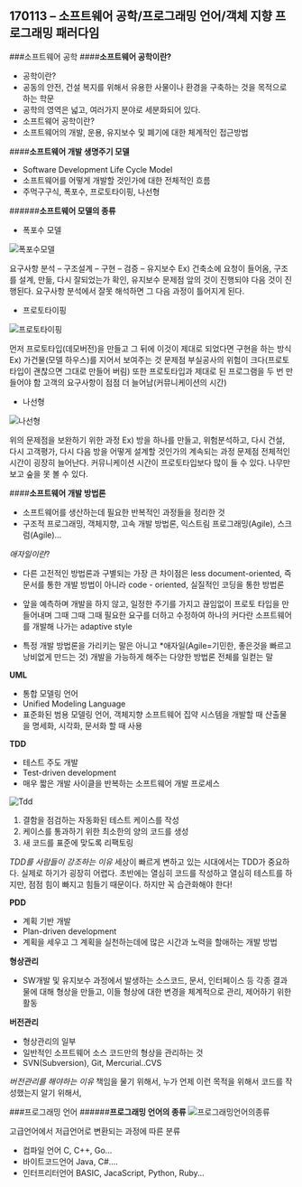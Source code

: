 ## 170113 – 소프트웨어 공학/프로그래밍 언어/객체 지향 프로그래밍 패러다임

###소프트웨어 공학
####**소프트웨어 공학이란?**
* 공학이란?
 * 공동의 안전, 건설 복지를 위해서 유용한 사물이나 환경을 구축하는 것을 목적으로 하는 학문
 * 공학의 영역은 넓고, 여러가지 분야로 세분화되어 있다.
* 소프트웨어 공학이란?
 * 소프트웨어의 개발, 운용, 유지보수 및 폐기에 대한 체계적인 접근방법

####**소프트웨어 개발 생명주기 모델**
* Software Development Life Cycle Model
* 소프트웨어를 어떻게 개발할 것인가에 대한 전체적인 흐름
* 주먹구구식, 폭포수, 프로토타이핑, 나선형

######**소프트웨어 모델의 종류**
* 폭포수 모델

![폭포수모델](http://cfile2.uf.tistory.com/image/156F801D4C7272D512730A)

요구사항 분석 – 구조설계 – 구현 – 검증 – 유지보수
Ex) 건축소에 요청이 들어옴, 구조를 설계, 만듦, 다시 잘되었는가 확인, 유지보수
문제점
앞의 것이 진행되야 다음 것이 진행된다. 
요구사항 분석에서 잘못 해석하면 그 다음 과정이 틀어지게 된다. 

* 프로토타이핑

![프로토타이핑](http://pds16.egloos.com/pds/201001/11/07/d0057007_4b4b1a73d7d77.jpg)

먼저 프로토타입(데모버전)을 만들고 그 뒤에 이것이 제대로 되었다면 구현을 하는 방식
Ex) 가건물(모델 하우스)를 지어서 보여주는 것
문제점
부실공사의 위험이 크다(프로토타입이 괜찮으면 그대로 만들어 버림)
또한 프로토타입과 제대로 된 프로그램을 두 번 만들어야 함
고객의 요구사항이 점점 더 늘어남(커뮤니케이션의 시간)

* 나선형

![나선형](http://cfile8.uf.tistory.com/image/2539E340540FD67205DA03)

위의 문제점을 보완하기 위한 과정
Ex) 방을 하나를 만들고, 위험분석하고, 다시 건설, 다시 고객평가, 다시 다음 방을 어떻게 설계할 것인가의 계속되는 과정
문제점
전체적인 시간이 굉장히 늘어난다.
커뮤니케이션 시간이 프로토타입보다 많이 들 수 있다.
나무만 보고 숲을 못 볼 수 있다.

####**소프트웨어 개발 방법론**
* 소프트웨어를 생산하는데 필요한 반복적인 과정들을 정리한 것
* 구조적 프로그래밍, 객체지향, 고속 개발 방법론, 익스트림 프로그래밍(Agile), 스크럼(Agile)…

*애자일이란*?
 

 - 다른 고전적인 방법론과 구별되는 가장 큰 차이점은 less document-oriented, 즉 문서를 통한 개발 방법이 아니라 code - oriented, 실질적인 코딩을 통한 방법론

 * 앞을 예측하며 개발을 하지 않고, 일정한 주기를 가지고 끊임없이 프로토 타입을 만들어내며 그때 그때 그때 필요한 요구를 더하고 수정하여 하나의 커다란 소프트웨어를 개발해 나가는 adaptive style

 * 특정 개발 방법론을 가리키는 말은 아니고 *애자일(Agile=기민한, 좋은것을 빠르고 낭비없게 만드는 것) 개발을 가능하게 해주는 다양한 방법론 전체를 일컫는 말

**UML**
* 통합 모델링 언어
* Unified Modeling Language
* 표준화된 범용 모델링 언어, 객체지향 소프트웨어 집약 시스템을 개발할 때 산출물을 명세화, 시각화, 문서화 할 때 사용

**TDD**
* 테스트 주도 개발
* Test-driven development
* 매우 짧은 개발 사이클을 반복하는 소프트웨어 개발 프로세스

![Tdd](http://seokjun.kr/content/images/2016/08/tdd-work-flow.gif)
1. 결함을 점검하는 자동화된 테스트 케이스를 작성
2.  케이스를 통과하기 위한 최소한의 양의 코드를 생성
3.  새 코드를 표준에 맞도록 리팩토링

*TDD를 사람들이 강조하는 이유*
 세상이 빠르게 변하고 있는 시대에서는 TDD가 중요하다.
실제로 하기가 굉장히 어렵다. 초반에는 열심히 코드를 작성하고 열심히 테스트를 하지만, 점점 힘이 빠지고 힘들기 때문이다. 하지만 꼭 습관화해야 한다!


**PDD**

* 계획 기반 개발
* Plan-driven development
* 계획을 세우고 그 계획을 실천하는데에 많은 시간과 노력을 할애하는 개발 방법

**형상관리**
* SW개발 및 유지보수 과정에서 발생하는 소스코드, 문서, 인터페이스 등 각종 결과물에 대해 형상을 만들고, 이들 형상에 대한 변경을 체계적으로 관리, 제어하기 위한 활동

**버전관리**
* 형상관리의 일부
* 일반적인 소프트웨어 소스 코드만의 형상을 관리하는 것
* SVN(Subversion), Git, Mercurial..CVS

*버전관리를 해야하는 이유*
 책임을 물기 위해서, 누가 언제 이런 목적을 위해서 코드를 작성했는지 알기 위해서, 

###프로그래밍 언어
######**프로그래밍 언어의 종류**
![프로그래밍언어의종류](http://image.slidesharecdn.com/compprogram1-150504002632-conversion-gate02/95/-16-638.jpg?cb=1430717264)

고급언어에서 저급언어로 변환되는 과정에 따른 분류
* 컴파일 언어
   C, C++, Go... 
* 바이트코드언어
  Java, C#....
* 인터프리터언어
  BASIC, JacaScript, Python, Ruby...
 
  
